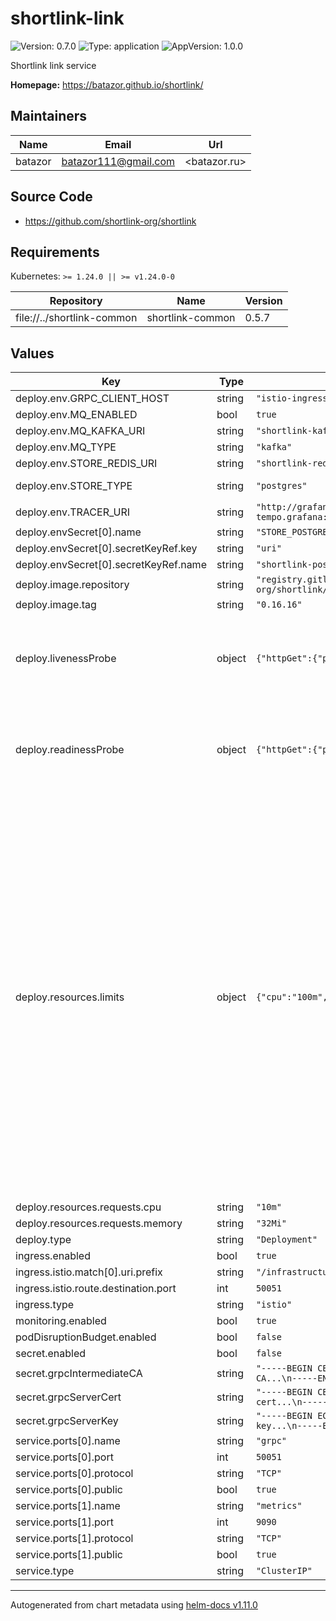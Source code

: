 # shortlink-link

![Version: 0.7.0](https://img.shields.io/badge/Version-0.7.0-informational?style=flat-square) ![Type: application](https://img.shields.io/badge/Type-application-informational?style=flat-square) ![AppVersion: 1.0.0](https://img.shields.io/badge/AppVersion-1.0.0-informational?style=flat-square)

Shortlink link service

**Homepage:** <https://batazor.github.io/shortlink/>

## Maintainers

| Name | Email | Url |
| ---- | ------ | --- |
| batazor | <batazor111@gmail.com> | <batazor.ru> |

## Source Code

* <https://github.com/shortlink-org/shortlink>

## Requirements

Kubernetes: `>= 1.24.0 || >= v1.24.0-0`

| Repository | Name | Version |
|------------|------|---------|
| file://../shortlink-common | shortlink-common | 0.5.7 |

## Values

| Key | Type | Default | Description |
|-----|------|---------|-------------|
| deploy.env.GRPC_CLIENT_HOST | string | `"istio-ingress.istio-ingress"` |  |
| deploy.env.MQ_ENABLED | bool | `true` |  |
| deploy.env.MQ_KAFKA_URI | string | `"shortlink-kafka-bootstrap.kafka:9092"` |  |
| deploy.env.MQ_TYPE | string | `"kafka"` |  |
| deploy.env.STORE_REDIS_URI | string | `"shortlink-redis-master.redis:6379"` |  |
| deploy.env.STORE_TYPE | string | `"postgres"` | Default store config |
| deploy.env.TRACER_URI | string | `"http://grafana-tempo.grafana:14268/api/traces"` |  |
| deploy.envSecret[0].name | string | `"STORE_POSTGRES_URI"` |  |
| deploy.envSecret[0].secretKeyRef.key | string | `"uri"` |  |
| deploy.envSecret[0].secretKeyRef.name | string | `"shortlink-postgres-pguser-link"` |  |
| deploy.image.repository | string | `"registry.gitlab.com/shortlink-org/shortlink/link"` |  |
| deploy.image.tag | string | `"0.16.16"` |  |
| deploy.livenessProbe | object | `{"httpGet":{"path":"/live","port":9090}}` | define a liveness probe that checks every 5 seconds, starting after 5 seconds |
| deploy.readinessProbe | object | `{"httpGet":{"path":"/ready","port":9090}}` | define a readiness probe that checks every 5 seconds, starting after 5 seconds |
| deploy.resources.limits | object | `{"cpu":"100m","memory":"128Mi"}` | We usually recommend not to specify default resources and to leave this as a conscious choice for the user. This also increases chances charts run on environments with little resources, such as Minikube. If you do want to specify resources, uncomment the following lines, adjust them as necessary, and remove the curly braces after 'resources:'. |
| deploy.resources.requests.cpu | string | `"10m"` |  |
| deploy.resources.requests.memory | string | `"32Mi"` |  |
| deploy.type | string | `"Deployment"` |  |
| ingress.enabled | bool | `true` |  |
| ingress.istio.match[0].uri.prefix | string | `"/infrastructure.rpc.link.v1.LinkService/"` |  |
| ingress.istio.route.destination.port | int | `50051` |  |
| ingress.type | string | `"istio"` |  |
| monitoring.enabled | bool | `true` |  |
| podDisruptionBudget.enabled | bool | `false` |  |
| secret.enabled | bool | `false` |  |
| secret.grpcIntermediateCA | string | `"-----BEGIN CERTIFICATE-----\nYour CA...\n-----END CERTIFICATE-----\n"` |  |
| secret.grpcServerCert | string | `"-----BEGIN CERTIFICATE-----\nYour cert...\n-----END CERTIFICATE-----\n"` |  |
| secret.grpcServerKey | string | `"-----BEGIN EC PRIVATE KEY-----\nYour key...\n-----END EC PRIVATE KEY-----\n"` |  |
| service.ports[0].name | string | `"grpc"` |  |
| service.ports[0].port | int | `50051` |  |
| service.ports[0].protocol | string | `"TCP"` |  |
| service.ports[0].public | bool | `true` |  |
| service.ports[1].name | string | `"metrics"` |  |
| service.ports[1].port | int | `9090` |  |
| service.ports[1].protocol | string | `"TCP"` |  |
| service.ports[1].public | bool | `true` |  |
| service.type | string | `"ClusterIP"` |  |

----------------------------------------------
Autogenerated from chart metadata using [helm-docs v1.11.0](https://github.com/norwoodj/helm-docs/releases/v1.11.0)
